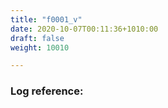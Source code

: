 ```yaml
---
title: "f0001_v"
date: 2020-10-07T00:11:36+1010:00
draft: false
weight: 10010

---
```


### Log reference: <no value>

```
